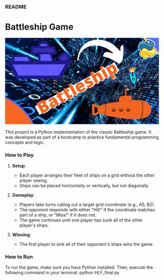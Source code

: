 ### README

# Battleship Game
![Battleship Game Screenshot](/image/battleship_image.jpg)

This project is a Python implementation of the classic Battleship game. It was developed as part of a bootcamp to practice fundamental programming concepts and logic.

### How to Play

1. **Setup**: 
   - Each player arranges their fleet of ships on a grid without the other player seeing.
   - Ships can be placed horizontally or vertically, but not diagonally.

2. **Gameplay**:
   - Players take turns calling out a target grid coordinate (e.g., A5, B2).
   - The opponent responds with either "Hit!" if the coordinate matches part of a ship, or "Miss!" if it does not.
   - The game continues until one player has sunk all of the other player's ships.

3. **Winning**:
   - The first player to sink all of their opponent's ships wins the game.

### How to Run

To run the game, make sure you have Python installed. Then, execute the following command in your terminal:
python HLF_final.py
